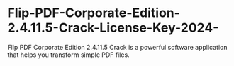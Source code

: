 # Flip-PDF-Corporate-Edition-2.4.11.5-Crack-License-Key-2024-
Flip PDF Corporate Edition 2.4.11.5 Crack is a powerful software application that helps you transform simple PDF files.
